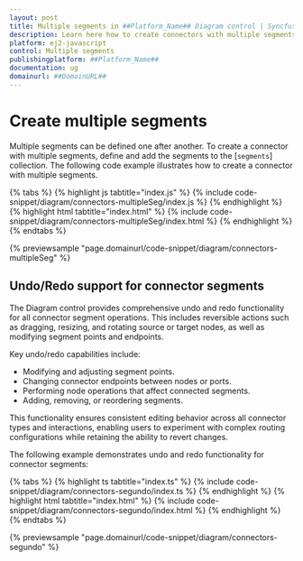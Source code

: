 ```yaml
---
layout: post
title: Multiple segments in ##Platform_Name## Diagram control | Syncfusion®
description: Learn here how to create connectors with multiple segments in Syncfusion® ##Platform_Name## Diagram control of Syncfusion Essential® JS 2 and more.
platform: ej2-javascript
control: Multiple segments
publishingplatform: ##Platform_Name##
documentation: ug
domainurl: ##DomainURL##
---
```


# Create multiple segments

Multiple segments can be defined one after another. To create a connector with multiple segments, define and add the segments to the [`segments`] collection. The following code example illustrates how to create a connector with multiple segments.


{% tabs %}
{% highlight js tabtitle="index.js" %}
{% include code-snippet/diagram/connectors-multipleSeg/index.js %}
{% endhighlight %}
{% highlight html tabtitle="index.html" %}
{% include code-snippet/diagram/connectors-multipleSeg/index.html %}
{% endhighlight %}
{% endtabs %}

{% previewsample "page.domainurl/code-snippet/diagram/connectors-multipleSeg" %}

## Undo/Redo support for connector segments

The Diagram control provides comprehensive undo and redo functionality for all connector segment operations. This includes reversible actions such as dragging, resizing, and rotating source or target nodes, as well as modifying segment points and endpoints.

Key undo/redo capabilities include:

* Modifying and adjusting segment points.
* Changing connector endpoints between nodes or ports.
* Performing node operations that affect connected segments.
* Adding, removing, or reordering segments.

This functionality ensures consistent editing behavior across all connector types and interactions, enabling users to experiment with complex routing configurations while retaining the ability to revert changes.

The following example demonstrates undo and redo functionality for connector segments:

{% tabs %}
{% highlight ts tabtitle="index.ts" %}
{% include code-snippet/diagram/connectors-segundo/index.ts %}
{% endhighlight %}
{% highlight html tabtitle="index.html" %}
{% include code-snippet/diagram/connectors-segundo/index.html %}
{% endhighlight %}
{% endtabs %}

{% previewsample "page.domainurl/code-snippet/diagram/connectors-segundo" %}